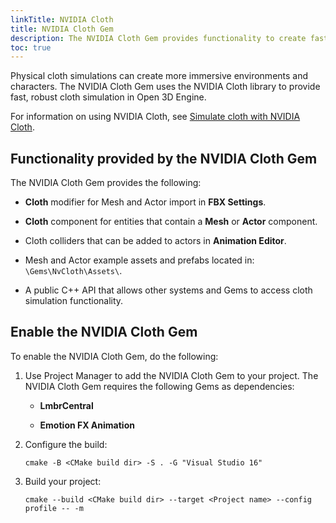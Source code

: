```yaml
---
linkTitle: NVIDIA Cloth
title: NVIDIA Cloth Gem
description: The NVIDIA Cloth Gem provides functionality to create fast, realistic cloth simulation with the NVIDIA Cloth library.
toc: true
---
```


Physical cloth simulations can create more immersive environments and characters. The NVIDIA Cloth Gem uses the NVIDIA Cloth library to provide fast, robust cloth simulation in Open 3D Engine.

For information on using NVIDIA Cloth, see [Simulate cloth with NVIDIA Cloth](/docs/user-guide/interactivity/physics/nvidia-cloth/).

## Functionality provided by the NVIDIA Cloth Gem 

The NVIDIA Cloth Gem provides the following:

* **Cloth** modifier for Mesh and Actor import in **FBX Settings**.

* **Cloth** component for entities that contain a **Mesh** or **Actor** component.

* Cloth colliders that can be added to actors in **Animation Editor**.

* Mesh and Actor example assets and prefabs located in: `\Gems\NvCloth\Assets\`.

* A public C++ API that allows other systems and Gems to access cloth simulation functionality.

## Enable the NVIDIA Cloth Gem

To enable the NVIDIA Cloth Gem, do the following:

1. Use Project Manager to add the NVIDIA Cloth Gem to your project. The NVIDIA Cloth Gem requires the following Gems as dependencies:

   * **LmbrCentral**
   
   * **Emotion FX Animation**

1. Configure the build:

   ```
   cmake -B <CMake build dir> -S . -G "Visual Studio 16" 
   ```

1. Build your project:

   ```
   cmake --build <CMake build dir> --target <Project name> --config profile -- -m
   ```
